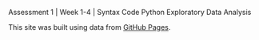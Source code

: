 Assessment 1 | Week 1-4 | Syntax Code Python Exploratory Data Analysis

This site was built using data from [GitHub Pages](https://github.com/dataenergy/Exploratory-data-analysis-of-climate-change-and-natural-disasters).

